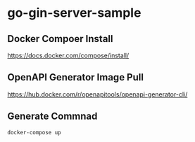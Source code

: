 # go-gin-server-sample

## Docker Compoer Install

https://docs.docker.com/compose/install/

## OpenAPI Generator Image Pull

https://hub.docker.com/r/openapitools/openapi-generator-cli/

## Generate Commnad

`docker-compose up`
